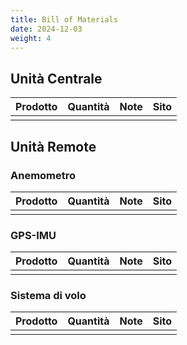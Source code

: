 ```yaml
---
title: Bill of Materials
date: 2024-12-03
weight: 4
---
```


<!--more-->

## Unità Centrale  	

| Prodotto | Quantità | Note | Sito |
|----------|----------|------|------|
|          |          |      |      |

## Unità Remote
### Anemometro

| Prodotto | Quantità | Note | Sito |
|----------|----------|------|------|
|          |          |      |      |

### GPS-IMU

| Prodotto | Quantità | Note | Sito |
|----------|----------|------|------|
|          |          |      |      |


### Sistema di volo

| Prodotto | Quantità | Note | Sito |
|----------|----------|------|------|
|          |          |      |      |
